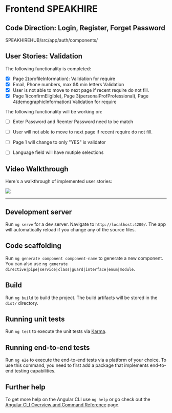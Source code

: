 # Frontend SPEAKHIRE

## Code Direction: Login, Register, Forget Password

SPEAKHIREHUB/src/app/auth/components/

## User Stories: Validation

The following functionality is completed:

- [x] Page 2(profileInformation): Validation for require
- [x] Email, Phone numbers, max && min letters Validation
- [x] User is not able to move to next page if recent require do not fill.
- [x] Page 1(confirmEligible), Page 3(personalProfProfessional), Page 4(demographicInformation) Validation for require

The following functionality will be working on:

- [ ] Enter Password and Reenter Password need to be match
- [ ] User will not able to move to next page if recent require do not fill.
- [ ] Page 1 will change to only "YES" is validator
- [ ] Language field will have mutiple selections



## Video Walkthrough

Here's a walkthrough of implemented user stories:


![](https://i.imgur.com/wa5LNkT.gif)

--------------

## Development server

Run `ng serve` for a dev server. Navigate to `http://localhost:4200/`. The app will automatically reload if you change any of the source files.

## Code scaffolding

Run `ng generate component component-name` to generate a new component. You can also use `ng generate directive|pipe|service|class|guard|interface|enum|module`.

## Build

Run `ng build` to build the project. The build artifacts will be stored in the `dist/` directory.

## Running unit tests

Run `ng test` to execute the unit tests via [Karma](https://karma-runner.github.io).

## Running end-to-end tests

Run `ng e2e` to execute the end-to-end tests via a platform of your choice. To use this command, you need to first add a package that implements end-to-end testing capabilities.

## Further help

To get more help on the Angular CLI use `ng help` or go check out the [Angular CLI Overview and Command Reference](https://angular.io/cli) page.
